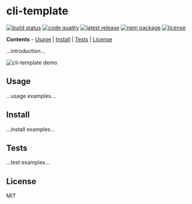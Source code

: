 cli-template
============

[![build status](https://img.shields.io/travis/evnp/cli-template/master.svg?style=flat-square)](https://travis-ci.org/evnp/cli-template)
[![code quality](https://img.shields.io/badge/code_quality-shellcheck-7cf?style=flat-square)](https://github.com/koalaman/shellcheck)
[![latest release](https://img.shields.io/github/release/evnp/cli-template.svg?style=flat-square)](https://github.com/evnp/cli-template/releases/latest)
[![npm package](https://img.shields.io/npm/v/cli-template.svg?style=flat-square)](https://www.npmjs.com/package/cli-template)
[![license](https://img.shields.io/github/license/evnp/cli-template.svg?style=flat-square&color=blue)](https://github.com/evnp/cli-template/blob/master/LICENSE.md)

**Contents** - [Usage](https://github.com/evnp/cli-template#usage) | [Install](https://github.com/evnp/cli-template#install) | [Tests](https://github.com/evnp/cli-template#tests) | [License](https://github.com/evnp/cli-template#license)

...introduction...

![cli-template demo](https://github.com/evnp/cli-template/blob/master/cli-template.gif?raw=true)

Usage
-----
...usage examples...

Install
-------
...install examples...

Tests
-------------
...test examples...

License
-------
MIT
